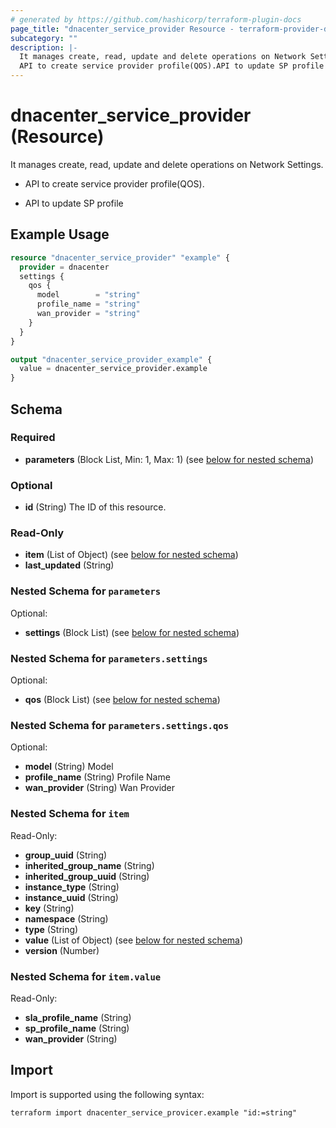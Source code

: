 ```yaml
---
# generated by https://github.com/hashicorp/terraform-plugin-docs
page_title: "dnacenter_service_provider Resource - terraform-provider-dnacenter"
subcategory: ""
description: |-
  It manages create, read, update and delete operations on Network Settings.
  API to create service provider profile(QOS).API to update SP profile
---
```


# dnacenter_service_provider (Resource)

It manages create, read, update and delete operations on Network Settings.

- API to create service provider profile(QOS).

- API to update SP profile

## Example Usage

```terraform
resource "dnacenter_service_provider" "example" {
  provider = dnacenter
  settings {
    qos {
      model        = "string"
      profile_name = "string"
      wan_provider = "string"
    }
  }
}

output "dnacenter_service_provider_example" {
  value = dnacenter_service_provider.example
}
```

<!-- schema generated by tfplugindocs -->
## Schema

### Required

- **parameters** (Block List, Min: 1, Max: 1) (see [below for nested schema](#nestedblock--parameters))

### Optional

- **id** (String) The ID of this resource.

### Read-Only

- **item** (List of Object) (see [below for nested schema](#nestedatt--item))
- **last_updated** (String)

<a id="nestedblock--parameters"></a>
### Nested Schema for `parameters`

Optional:

- **settings** (Block List) (see [below for nested schema](#nestedblock--parameters--settings))

<a id="nestedblock--parameters--settings"></a>
### Nested Schema for `parameters.settings`

Optional:

- **qos** (Block List) (see [below for nested schema](#nestedblock--parameters--settings--qos))

<a id="nestedblock--parameters--settings--qos"></a>
### Nested Schema for `parameters.settings.qos`

Optional:

- **model** (String) Model
- **profile_name** (String) Profile Name
- **wan_provider** (String) Wan Provider




<a id="nestedatt--item"></a>
### Nested Schema for `item`

Read-Only:

- **group_uuid** (String)
- **inherited_group_name** (String)
- **inherited_group_uuid** (String)
- **instance_type** (String)
- **instance_uuid** (String)
- **key** (String)
- **namespace** (String)
- **type** (String)
- **value** (List of Object) (see [below for nested schema](#nestedobjatt--item--value))
- **version** (Number)

<a id="nestedobjatt--item--value"></a>
### Nested Schema for `item.value`

Read-Only:

- **sla_profile_name** (String)
- **sp_profile_name** (String)
- **wan_provider** (String)

## Import

Import is supported using the following syntax:

```shell
terraform import dnacenter_service_provicer.example "id:=string"
```
